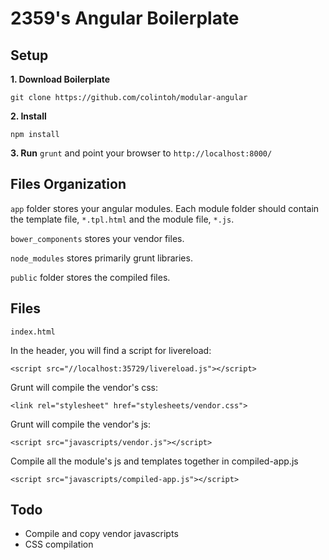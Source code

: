 2359's Angular Boilerplate
===================

Setup
-----
**1. Download Boilerplate**

`git clone https://github.com/colintoh/modular-angular`

**2. Install**

`npm install`

**3. Run**
`grunt` and point your browser to `http://localhost:8000/`

Files Organization
--------------
`app` folder stores your angular modules. Each module folder should contain the template file, `*.tpl.html` and the module file, `*.js`.

`bower_components` stores your vendor files.

`node_modules` stores primarily grunt libraries.

`public` folder stores the compiled files.


Files
------
`index.html`

In the header, you will find a script for livereload:

	<script src="//localhost:35729/livereload.js"></script>

Grunt will compile the vendor's css:

	<link rel="stylesheet" href="stylesheets/vendor.css">

Grunt will compile the vendor's js:

	<script src="javascripts/vendor.js"></script>

Compile all the module's js and templates together in compiled-app.js

	<script src="javascripts/compiled-app.js"></script>

Todo
-----
- Compile and copy vendor javascripts
- CSS compilation

